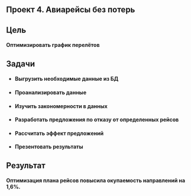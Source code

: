 ## Проект 4. Авиарейсы без потерь

## Цель
#### Оптимизировать график перелётов

## Задачи
* #### Выгрузить необходимые данные из БД
* #### Проанализировать данные
* #### Изучить закономерности в данных
* #### Разработать предложения по отказу от определенных рейсов
* #### Рассчитать эффект предложений
* #### Презентовать результаты

## Результат
#### Оптимизация плана рейсов повысила окупаемость направлений на 1,6%.

